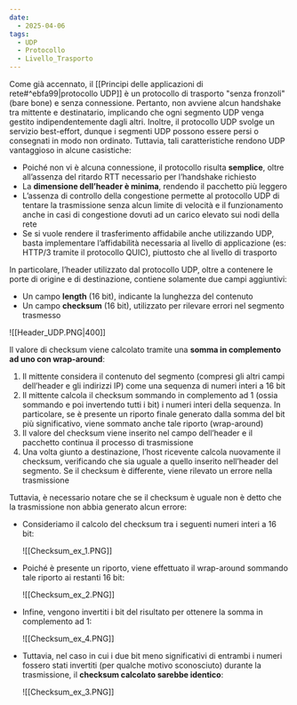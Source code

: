 ```yaml
---
date:
  - 2025-04-06
tags:
  - UDP
  - Protocollo
  - Livello_Trasporto
---
```

Come già accennato, il [[Principi delle applicazioni di rete#^ebfa99|protocollo UDP]] è un protocollo di trasporto "senza fronzoli" (bare bone) e senza connessione. Pertanto, non avviene alcun handshake tra mittente e destinatario, implicando che ogni segmento UDP venga gestito indipendentemente dagli altri. Inoltre, il protocollo UDP svolge un servizio best-effort, dunque i segmenti UDP possono essere persi o consegnati in modo non ordinato. Tuttavia, tali caratteristiche rendono UDP vantaggioso in alcune casistiche: 
- Poiché non vi è alcuna connessione, il protocollo risulta **semplice**, oltre all’assenza del ritardo RTT necessario per l’handshake richiesto 
- La **dimensione dell’header è minima**, rendendo il pacchetto più leggero 
- L’assenza di controllo della congestione permette al protocollo UDP di tentare la trasmissione senza alcun limite di velocità e il funzionamento anche in casi di congestione dovuti ad un carico elevato sui nodi della rete 
- Se si vuole rendere il trasferimento affidabile anche utilizzando UDP, basta implementare l’affidabilità necessaria al livello di applicazione (es: HTTP/3 tramite il protocollo QUIC), piuttosto che al livello di trasporto 

In particolare, l’header utilizzato dal protocollo UDP, oltre a contenere le porte di origine e di destinazione, contiene solamente due campi aggiuntivi: 
- Un campo **length** (16 bit), indicante la lunghezza del contenuto
- Un campo **checksum** (16 bit), utilizzato per rilevare errori nel segmento trasmesso

![[Header_UDP.PNG|400]]

Il valore di checksum viene calcolato tramite una **somma in complemento ad uno con wrap-around**: 
1. Il mittente considera il contenuto del segmento (compresi gli altri campi dell’header e gli indirizzi IP) come una sequenza di numeri interi a 16 bit 
2. Il mittente calcola il checksum sommando in complemento ad 1 (ossia sommando e poi invertendo tutti i bit) i numeri interi della sequenza. In particolare, se è presente un riporto finale generato dalla somma del bit più significativo, viene sommato anche tale riporto (wrap-around) 
3. Il valore del checksum viene inserito nel campo dell’header e il pacchetto continua il processo di trasmissione 
4. Una volta giunto a destinazione, l’host ricevente calcola nuovamente il checksum, verificando che sia uguale a quello inserito nell’header del segmento. 
   Se il checksum è differente, viene rilevato un errore nella trasmissione 

Tuttavia, è necessario notare che se il checksum è uguale non è detto che la trasmissione non abbia generato alcun errore: 
- Consideriamo il calcolo del checksum tra i seguenti numeri interi a 16 bit:
  
  ![[Checksum_ex_1.PNG]]
  
- Poiché è presente un riporto, viene effettuato il wrap-around sommando tale riporto ai restanti 16 bit:
  
  ![[Checksum_ex_2.PNG]]
  
- Infine, vengono invertiti i bit del risultato per ottenere la somma in complemento ad 1:
  
  ![[Checksum_ex_4.PNG]]

- Tuttavia, nel caso in cui i due bit meno significativi di entrambi i numeri fossero stati invertiti (per qualche motivo sconosciuto) durante la trasmissione, il **checksum calcolato sarebbe identico**:
  
  ![[Checksum_ex_3.PNG]]
  
  
  